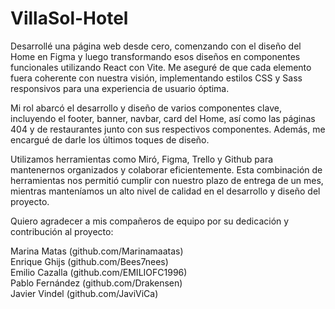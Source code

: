 # VillaSol-Hotel

Desarrollé una página web desde cero, comenzando con el diseño del Home en Figma y luego transformando esos diseños en componentes funcionales utilizando React con Vite. Me aseguré de que cada elemento fuera coherente con nuestra visión, implementando estilos CSS y Sass responsivos para una experiencia de usuario óptima.

Mi rol abarcó el desarrollo y diseño de varios componentes clave, incluyendo el footer, banner, navbar, card del Home, así como las páginas 404 y de restaurantes junto con sus respectivos componentes. Además, me encargué de darle los últimos toques de diseño.

Utilizamos herramientas como Miró, Figma, Trello y Github para mantenernos organizados y colaborar eficientemente. Esta combinación de herramientas nos permitió cumplir con nuestro plazo de entrega de un mes, mientras manteníamos un alto nivel de calidad en el desarrollo y diseño del proyecto.

Quiero agradecer a mis compañeros de equipo por su dedicación y contribución al proyecto:

Marina Matas (github.com/Marinamaatas) </br>
Enrique Ghijs (github.com/Bees7nees) </br>
Emilio Cazalla (github.com/EMILIOFC1996) </br>
Pablo Fernández (github.com/Drakensen) </br>
Javier Vindel (github.com/JaviViCa) </br>
